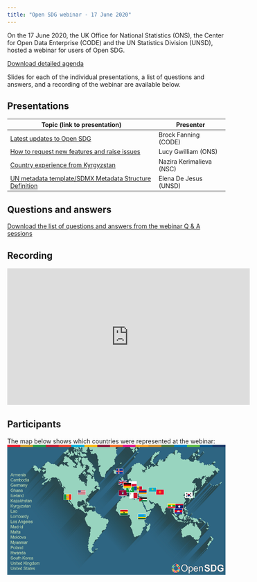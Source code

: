```yaml
---
title: "Open SDG webinar - 17 June 2020"
---
```


On the 17 June 2020, the UK Office for National Statistics (ONS), the Center for Open Data Enterprise (CODE) and the UN Statistics Division (UNSD), hosted a webinar for users of Open SDG.

[Download detailed agenda](/assets/documents/webinar_17-June-2020/Open-SDG-Webinar-Agenda.pdf)

Slides for each of the individual presentations, a list of questions and answers, and a recording of the webinar are available below.

## Presentations

|Topic (link to presentation)|Presenter|
|-----|---------|
|[Latest updates to Open SDG](/assets/documents/webinar_17-June-2020/Open-SDG-webinar-open-sdg-updates.pdf)|Brock Fanning (CODE)|
|[How to request new features and raise issues](/assets/documents/webinar_17-June-2020/Open-SDG-webinar-request-new-features-raise-issues-slides.pdf)|Lucy Gwilliam (ONS)|
|[Country experience from Kyrgyzstan](/assets/documents/webinar_17-June-2020/Open-SDG-webinar-Kyrgyzstan-country-experience-slides.pdf)|Nazira Kerimalieva (NSC)|
|[UN metadata template/SDMX Metadata Structure Definition](/assets/documents/webinar_17-June-2020/Open-SDG-webinar-UN-metadata-template-SDMX-MSD-slides.pdf)|Elena De Jesus (UNSD)|

## Questions and answers

[Download the list of questions and answers from the webinar Q & A sessions](/assets/documents/webinar_17-June-2020/Open-SDG-webinar-QandA.docx)

## Recording

<iframe width="560" height="315" src="https://www.youtube.com/embed/OIV69mZm40g" frameborder="0" allow="accelerometer; autoplay; encrypted-media; gyroscope; picture-in-picture" allowfullscreen></iframe>

## Participants

The map below shows which countries were represented at the webinar:
<img src="/assets/documents/webinar_17-June-2020/Open-SDG-webinar-countries-map.png" alt="Image showing what countries were represented at the webinar: Armenia, Cambodia, Germany, Ghana, Iceland, Kazakhstan, Kyrgyzstan, Lao, Lombardy, Los Angeles, Madrid, Malta, Moldova, Myanmar, Poland, Rwanda, South Korea, United Kingdom, United States" height="300px">
